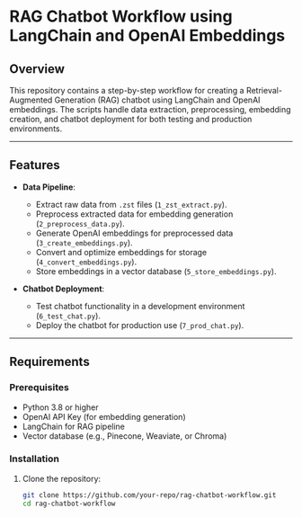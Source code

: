 # RAG Chatbot Workflow using LangChain and OpenAI Embeddings

## Overview

This repository contains a step-by-step workflow for creating a Retrieval-Augmented Generation (RAG) chatbot using LangChain and OpenAI embeddings. The scripts handle data extraction, preprocessing, embedding creation, and chatbot deployment for both testing and production environments.

---

## Features
- **Data Pipeline**:
  - Extract raw data from `.zst` files (`1_zst_extract.py`).
  - Preprocess extracted data for embedding generation (`2_preprocess_data.py`).
  - Generate OpenAI embeddings for preprocessed data (`3_create_embeddings.py`).
  - Convert and optimize embeddings for storage (`4_convert_embeddings.py`).
  - Store embeddings in a vector database (`5_store_embeddings.py`).

- **Chatbot Deployment**:
  - Test chatbot functionality in a development environment (`6_test_chat.py`).
  - Deploy the chatbot for production use (`7_prod_chat.py`).

---

## Requirements

### Prerequisites
- Python 3.8 or higher
- OpenAI API Key (for embedding generation)
- LangChain for RAG pipeline
- Vector database (e.g., Pinecone, Weaviate, or Chroma)

### Installation
1. Clone the repository:
   ```bash
   git clone https://github.com/your-repo/rag-chatbot-workflow.git
   cd rag-chatbot-workflow
